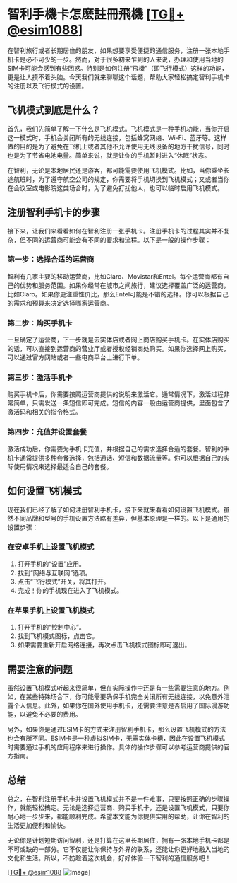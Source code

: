# 智利手機卡怎麽註冊飛機 [[TG💪+ @esim1088](https://t.me/s/esim1088)]

在智利旅行或者长期居住的朋友，如果想要享受便捷的通信服务，注册一张本地手机卡是必不可少的一步。然而，对于很多初来乍到的人来说，办理和使用当地的SIM卡可能会感到有些困惑。特别是如何注册“飛機”（即飞行模式）这样的功能，更是让人摸不着头脑。今天我们就来聊聊这个话题，帮助大家轻松搞定智利手机卡的注册以及飞行模式的设置。

## 飞机模式到底是什么？

首先，我们先简单了解一下什么是飞机模式。飞机模式是一种手机功能，当你开启这一模式时，手机会关闭所有的无线连接，包括蜂窝网络、Wi-Fi、蓝牙等。这样做的目的是为了避免在飞机上或者其他不允许使用无线设备的地方干扰信号，同时也是为了节省电池电量。简单来说，就是让你的手机暂时进入“休眠”状态。

在智利，无论是本地居民还是游客，都可能需要使用飞机模式。比如，当你乘坐长途航班时，为了遵守航空公司的规定，你需要将手机切换到飞机模式；又或者当你在会议室或电影院这类场合时，为了避免打扰他人，也可以临时启用飞机模式。

## 注册智利手机卡的步骤

接下来，让我们来看看如何在智利注册一张手机卡。注册手机卡的过程其实并不复杂，但不同的运营商可能会有不同的要求和流程。以下是一般的操作步骤：

### 第一步：选择合适的运营商

智利有几家主要的移动运营商，比如Claro、Movistar和Entel。每个运营商都有自己的优势和服务范围。如果你经常在城市之间旅行，建议选择覆盖广泛的运营商，比如Claro。如果你更注重性价比，那么Entel可能是不错的选择。你可以根据自己的需求和预算来决定选择哪家运营商。

### 第二步：购买手机卡

一旦确定了运营商，下一步就是去实体店或者网上商店购买手机卡。在实体店购买的话，可以直接到运营商的营业厅或者授权经销商处购买。如果你选择网上购买，可以通过官方网站或者一些电商平台上进行下单。

### 第三步：激活手机卡

购买手机卡后，你需要按照运营商提供的说明来激活它。通常情况下，激活过程非常简单，只需发送一条短信即可完成。短信的内容一般由运营商提供，里面包含了激活码和相关的指令格式。

### 第四步：充值并设置套餐

激活成功后，你需要为手机卡充值，并根据自己的需求选择合适的套餐。智利的手机卡通常提供多种套餐选择，包括通话、短信和数据流量等。你可以根据自己的实际使用情况来选择最适合自己的套餐。

## 如何设置飞机模式

现在我们已经了解了如何注册智利手机卡，接下来就来看看如何设置飞机模式。虽然不同品牌和型号的手机设置方法略有差异，但基本原理是一样的。以下是通用的设置步骤：

### 在安卓手机上设置飞机模式

1. 打开手机的“设置”应用。
2. 找到“网络与互联网”选项。
3. 点击“飞行模式”开关，将其打开。
4. 完成！你的手机现在进入了飞机模式。

### 在苹果手机上设置飞机模式

1. 打开手机的“控制中心”。
2. 找到飞机模式图标，点击它。
3. 如果需要重新开启网络连接，再次点击飞机模式图标即可退出。

## 需要注意的问题

虽然设置飞机模式听起来很简单，但在实际操作中还是有一些需要注意的地方。例如，在某些特殊场合下，你可能需要确保手机完全关闭所有无线连接，以免意外泄露个人信息。此外，如果你在国外使用手机卡，还需要注意是否启用了国际漫游功能，以避免不必要的费用。

另外，如果你是通过ESIM卡的方式来注册智利手机卡，那么设置飞机模式的方法也会有所不同。ESIM卡是一种虚拟SIM卡，无需实体卡槽，因此在设置飞机模式时需要通过手机的应用程序来进行操作。具体的操作步骤可以参考运营商提供的官方指南。

## 总结

总之，在智利注册手机卡并设置飞机模式并不是一件难事，只要按照正确的步骤操作，就能轻松搞定。无论是选择运营商、购买手机卡，还是设置飞机模式，只要你耐心地一步步来，都能顺利完成。希望本文能为你提供实用的帮助，让你在智利的生活更加便利和愉快。

无论你是计划短期访问智利，还是打算在这里长期居住，拥有一张本地手机卡都是不可或缺的一部分。它不仅能让你保持与外界的联系，还能让你更好地融入当地的文化和生活。所以，不妨趁着这次机会，好好体验一下智利的通信服务吧！

[[TG💪+ @esim1088](https://t.me/s/esim1088) ![Image](https://i.postimg.cc/4NQfJmqS/Snipaste-2025-05-13-00-14-12.png)]